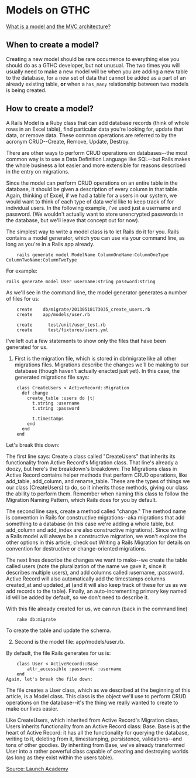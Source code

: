 # Models on GTHC

[What is a model and the MVC architecture?](https://en.wikipedia.org/wiki/Model–view–controller)

## When to create a model?
Creating a new model should be rare occurrence to everything else you should do as a GTHC developer, but not unusual. The two times you will usually need to make a new model will be when you are adding a new table to the database, for a new set of data that cannot be added as a part of an already existing table, __or__ when a `has_many` relationship between two models is being created.

## How to create a model?
A Rails Model is a Ruby class that can add database records (think of whole rows in an Excel table), find particular data you're looking for, update that data, or remove data. These common operations are referred to by the acronym CRUD--Create, Remove, Update, Destroy.

There are other ways to perform CRUD operations on databases--the most common way is to use a Data Definition Language like SQL--but Rails makes the whole business a lot easier and more extensible for reasons described in the entry on migrations.

Since the model can perform CRUD operations on an entire table in the database, it should be given a description of every column in that table. Again, thinking of Excel, if we had a table for a users in our system, we would want to think of each type of data we'd like to keep track of for individual users. In the following example, I've used just a username and password. (We wouldn't actually want to store unencrypted passwords in the database, but we'll leave that concept out for now).

The simplest way to write a model class is to let Rails do it for you. Rails contains a model generator, which you can use via your command line, as long as you're in a Rails app already.
```
    rails generate model ModelName ColumnOneName:ColumnOneType ColumnTwoName:ColumnTwoType
```
For example:

    rails generate model User username:string password:string
As we'll see in the command line, the model generator generates a number of files for us:

```
    create    db/migrate/20130518173035_create_users.rb
    create    app/models/user.rb

    create      test/unit/user_test.rb
    create      test/fixtures/users.yml
```

I've left out a few statements to show only the files that have been generated for us.

1) First is the migration file, which is stored in db/migrate like all other migrations files. Migrations describe the changes we'll be making to our database (though haven't actually enacted just yet). In this case, the generated migrations file says:

```
    class CreateUsers < ActiveRecord::Migration
      def change
        create_table :users do |t|
          t.string :username
          t.string :password

          t.timestamps
        end
      end
    end
```

Let's break this down:

The first line says: Create a class called "CreateUsers" that inherits its functionality from Active Record's Migration class. That line's already a doozy, but here's the breakdown's breakdown: The Migrations class in Active Record contains helper methods that perform CRUD operations, like add_table, add_column, and rename_table. These are the types of things we our class (CreateUsers) to do, so it inherits those methods, giving our class the ability to perform them. Remember when naming this class to follow the Migration Naming Pattern, which Rails does for you by default.

The second line says, create a method called "change." The method name is convention in Rails for constructive migrations--aka migrations that add something to a database (in this case we're adding a whole table, but add_column and add_index are also constructive migrations). Since writing a Rails model will always be a constructive migration, we won't explore the other options in this article; check out Writing a Rails Migration for details on convention for destructive or change-oriented migrations.

The next lines describe the changes we want to make--we create the table called users (note the pluralization of the name we gave it, since it describes multiple users), and add columns called :username, :password. Active Record will also automatically add the timestamps columns created_at and updated_at (and it will also keep track of these for us as we add records to the table). Finally, an auto-incrementing primary key named id will be added by default, so we don't need to describe it.

With this file already created for us, we can run (back in the command line)
```
    rake db:migrate
```
To create the table and update the schema.

2) Second is the model file: app/models/user.rb.

By default, the file Rails generates for us is:

```
    class User < ActiveRecord::Base
        attr_accessible :password, :username
    end
Again, let's break the file down:
```


The file creates a User class, which as we described at the beginning of this article, is a Model class. This class is the object we'll use to perform CRUD operations on the database--it's the thing we really wanted to create to make our lives easier.

Like CreateUsers, which inherited from Active Record's Migration class, Users inherits functionality from an Active Record class: Base. Base is at the heart of Active Record: it has all the functionality for querying the database, writing to it, deleting from it, timestamping, persistence, validations--and tons of other goodies. By inheriting from Base, we've already transformed User into a rather powerful class capable of creating and destroying worlds (as long as they exist within the users table).

[Source: Launch Academy](https://launchacademy.com/codecabulary/learn-rails/writing-a-rails-model)
